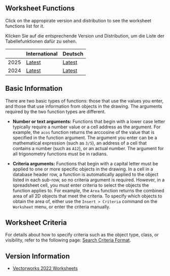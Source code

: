 ## Worksheet Functions

Click on the appropirate version and distribution to see the worksheet functions list for it.

Klicken Sie auf die entsprechende Version und Distribution, um die Liste der Tabellefunktionen dafür zu sehen.

|  | International | Deutsch
| --- | --- | ---
| 2025 | [Latest](Worksheet%20Functions/Vectorworks%202025%20US.md) | [Latest](Worksheet%20Functions/Vectorworks%202025%20DE.md)
| 2024 | [Latest](Worksheet%20Functions/Vectorworks%202024%20US.md) | [Latest](Worksheet%20Functions/Vectorworks%202024%20DE.md)

## Basic Information

There are two basic types of functions: those that use the values you enter, and those that use information from objects in the drawing. The arguments required by the two function types are different.

* **Number or text arguments:** Functions that begin with a lower case letter typically require a number value or a cell address as the argument. For example, the `acos` function returns the arccosine of the value that is specified in the function argument. The argument you enter can be a mathematical expression (such as `3/5`), an address of a cell that contains a number (such as `A12`), or an actual number. The argument for all trigonometry functions must be in radians.

* **Criteria arguments:** Functions that begin with a capital letter must be applied to one or more specific objects in the drawing. In a cell in a database header row, a function is automatically applied to the object listed in each sub-row, so no criteria argument is required. However, in a spreadsheet cell, you must enter criteria to select the objects the function applies to. For example, the `Area` function returns the combined area of all 2D objects that meet the criteria. To specify which objects to obtain the area of, either use the `Insert > Criteria` command on the `Worksheet` menu, or enter the criteria manually.

## Worksheet Criteria

For details about how to specify criteria such as the object type, class, or visibility, refer to the following page: [Search Criteria Format](Search%20Criteria%20Format.md).

## Version Information

* [Vectorworks 2022 Worksheets](Versions/Vectorworks%202022.md)


